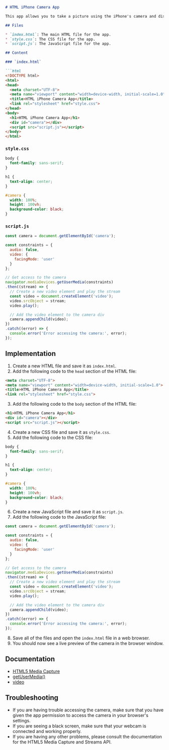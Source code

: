 ```md
# HTML iPhone Camera App

This app allows you to take a picture using the iPhone's camera and display it on the screen.

## Files

* `index.html`: The main HTML file for the app.
* `style.css`: The CSS file for the app.
* `script.js`: The JavaScript file for the app.

## Content

### `index.html`

```html
<!DOCTYPE html>
<html>
<head>
  <meta charset="UTF-8">
  <meta name="viewport" content="width=device-width, initial-scale=1.0">
  <title>HTML iPhone Camera App</title>
  <link rel="stylesheet" href="style.css">
</head>
<body>
  <h1>HTML iPhone Camera App</h1>
  <div id="camera"></div>
  <script src="script.js"></script>
</body>
</html>
```

### `style.css`

```css
body {
  font-family: sans-serif;
}

h1 {
  text-align: center;
}

#camera {
  width: 100%;
  height: 100vh;
  background-color: black;
}
```

### `script.js`

```js
const camera = document.getElementById('camera');

const constraints = {
  audio: false,
  video: {
    facingMode: 'user'
  }
};

// Get access to the camera
navigator.mediaDevices.getUserMedia(constraints)
.then((stream) => {
  // Create a new video element and play the stream
  const video = document.createElement('video');
  video.srcObject = stream;
  video.play();

  // Add the video element to the camera div
  camera.appendChild(video);
})
.catch((error) => {
  console.error('Error accessing the camera:', error);
});
```

## Implementation

1. Create a new HTML file and save it as `index.html`.
2. Add the following code to the `head` section of the HTML file:

```html
<meta charset="UTF-8">
<meta name="viewport" content="width=device-width, initial-scale=1.0">
<title>HTML iPhone Camera App</title>
<link rel="stylesheet" href="style.css">
```

3. Add the following code to the `body` section of the HTML file:

```html
<h1>HTML iPhone Camera App</h1>
<div id="camera"></div>
<script src="script.js"></script>
```

4. Create a new CSS file and save it as `style.css`.
5. Add the following code to the CSS file:

```css
body {
  font-family: sans-serif;
}

h1 {
  text-align: center;
}

#camera {
  width: 100%;
  height: 100vh;
  background-color: black;
}
```

6. Create a new JavaScript file and save it as `script.js`.
7. Add the following code to the JavaScript file:

```js
const camera = document.getElementById('camera');

const constraints = {
  audio: false,
  video: {
    facingMode: 'user'
  }
};

// Get access to the camera
navigator.mediaDevices.getUserMedia(constraints)
.then((stream) => {
  // Create a new video element and play the stream
  const video = document.createElement('video');
  video.srcObject = stream;
  video.play();

  // Add the video element to the camera div
  camera.appendChild(video);
})
.catch((error) => {
  console.error('Error accessing the camera:', error);
});
```

8. Save all of the files and open the `index.html` file in a web browser.
9. You should now see a live preview of the camera in the browser window.

## Documentation

* [HTML5 Media Capture](https://developer.mozilla.org/en-US/docs/Web/API/Media_Capture_and_Streams_API)
* [getUserMedia()](https://developer.mozilla.org/en-US/docs/Web/API/MediaDevices/getUserMedia)
* [video](https://developer.mozilla.org/en-US/docs/Web/HTML/Element/video)

## Troubleshooting

* If you are having trouble accessing the camera, make sure that you have given the app permission to access the camera in your browser's settings.
* If you are seeing a black screen, make sure that your webcam is connected and working properly.
* If you are having any other problems, please consult the documentation for the HTML5 Media Capture and Streams API.